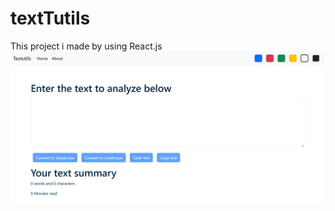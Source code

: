 # textTutils
This project i made by using React.js 
![image alt](https://github.com/Muteebkamboh/textTutils/blob/06831baae3499ffadc7d1791afa830dc5493b2c8/textTutils.png)
